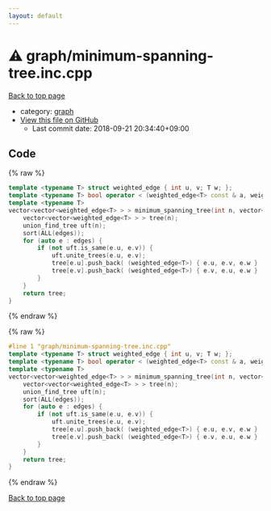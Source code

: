 ```yaml
---
layout: default
---
```


<!-- mathjax config similar to math.stackexchange -->
<script type="text/javascript" async
  src="https://cdnjs.cloudflare.com/ajax/libs/mathjax/2.7.5/MathJax.js?config=TeX-MML-AM_CHTML">
</script>
<script type="text/x-mathjax-config">
  MathJax.Hub.Config({
    TeX: { equationNumbers: { autoNumber: "AMS" }},
    tex2jax: {
      inlineMath: [ ['$','$'] ],
      processEscapes: true
    },
    "HTML-CSS": { matchFontHeight: false },
    displayAlign: "left",
    displayIndent: "2em"
  });
</script>

<script type="text/javascript" src="https://cdnjs.cloudflare.com/ajax/libs/jquery/3.4.1/jquery.min.js"></script>
<script src="https://cdn.jsdelivr.net/npm/jquery-balloon-js@1.1.2/jquery.balloon.min.js" integrity="sha256-ZEYs9VrgAeNuPvs15E39OsyOJaIkXEEt10fzxJ20+2I=" crossorigin="anonymous"></script>
<script type="text/javascript" src="../../assets/js/copy-button.js"></script>
<link rel="stylesheet" href="../../assets/css/copy-button.css" />


# :warning: graph/minimum-spanning-tree.inc.cpp

<a href="../../index.html">Back to top page</a>

* category: <a href="../../index.html#f8b0b924ebd7046dbfa85a856e4682c8">graph</a>
* <a href="{{ site.github.repository_url }}/blob/master/graph/minimum-spanning-tree.inc.cpp">View this file on GitHub</a>
    - Last commit date: 2018-09-21 20:34:40+09:00




## Code

<a id="unbundled"></a>
{% raw %}
```cpp
template <typename T> struct weighted_edge { int u, v; T w; };
template <typename T> bool operator < (weighted_edge<T> const & a, weighted_edge<T> const & b) { return make_tuple(a.w, a.u, a.v) < make_tuple(b.w, b.u, b.v); }
template <typename T>
vector<vector<weighted_edge<T> > > minimum_spanning_tree(int n, vector<weighted_edge<T> > edges) { // Kruskal's method, O(E \log E)
    vector<vector<weighted_edge<T> > > tree(n);
    union_find_tree uft(n);
    sort(ALL(edges));
    for (auto e : edges) {
        if (not uft.is_same(e.u, e.v)) {
            uft.unite_trees(e.u, e.v);
            tree[e.u].push_back( (weighted_edge<T>) { e.u, e.v, e.w } );
            tree[e.v].push_back( (weighted_edge<T>) { e.v, e.u, e.w } );
        }
    }
    return tree;
}

```
{% endraw %}

<a id="bundled"></a>
{% raw %}
```cpp
#line 1 "graph/minimum-spanning-tree.inc.cpp"
template <typename T> struct weighted_edge { int u, v; T w; };
template <typename T> bool operator < (weighted_edge<T> const & a, weighted_edge<T> const & b) { return make_tuple(a.w, a.u, a.v) < make_tuple(b.w, b.u, b.v); }
template <typename T>
vector<vector<weighted_edge<T> > > minimum_spanning_tree(int n, vector<weighted_edge<T> > edges) { // Kruskal's method, O(E \log E)
    vector<vector<weighted_edge<T> > > tree(n);
    union_find_tree uft(n);
    sort(ALL(edges));
    for (auto e : edges) {
        if (not uft.is_same(e.u, e.v)) {
            uft.unite_trees(e.u, e.v);
            tree[e.u].push_back( (weighted_edge<T>) { e.u, e.v, e.w } );
            tree[e.v].push_back( (weighted_edge<T>) { e.v, e.u, e.w } );
        }
    }
    return tree;
}

```
{% endraw %}

<a href="../../index.html">Back to top page</a>

